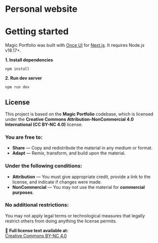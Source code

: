 # Personal website

# **Getting started**

Magic Portfolio was built with [Once UI](https://once-ui.com) for [Next.js](https://nextjs.org). It requires Node.js v18.17+.

**1. Install dependencies**
```
npm install
```

**2. Run dev server**
```
npm run dev
```

## License

This project is based on the **Magic Portfolio** codebase, which is licensed under the **Creative Commons Attribution-NonCommercial 4.0 International (CC BY-NC 4.0)** license.

### You are free to:  
- **Share** — Copy and redistribute the material in any medium or format.  
- **Adapt** — Remix, transform, and build upon the material.  

### Under the following conditions:  
- **Attribution** — You must give appropriate credit, provide a link to the license, and indicate if changes were made.  
- **NonCommercial** — You may not use the material for **commercial purposes**.  

### No additional restrictions:  
You may not apply legal terms or technological measures that legally restrict others from doing anything the license permits.  

📜 **Full license text available at:**  
[Creative Commons BY-NC 4.0](https://creativecommons.org/licenses/by-nc/4.0/legalcode)
